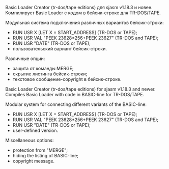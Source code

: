 Basic Loader Creator (tr-dos/tape editions) для sjasm v1.18.3 и новее. Компилирует Basic Loader с кодом в бейсик-строке для TR-DOS/TAPE.

Модульная система подключения различных вариантов бейсик-строки:

- RUN USR X [LET X = START_ADDRESS] (TR-DOS or TAPE);
- RUN USR VAL "PEEK 23628*256+PEEK 23627" (TR-DOS and TAPE);
- RUN USR "DATE" (TR-DOS or TAPE);
- пользовательский вариант бейсик-строки.

Различные опции:

- защита от команды MERGE;
- скрытие листинга бейсик-строки;
- текстовое сообщение-copyright в бейсик-строке.


Basic Loader Creator (tr-dos/tape editions) for sjasm v1.18.3 and newer. Compiles Basic Loader with code in BASIC-line for TR-DOS/TAPE.

Modular system for connecting different variants of the BASIC-line:
- RUN USR X [LET X = START_ADDRESS] (TR-DOS or TAPE);
- RUN USR VAL "PEEK 23628*256+PEEK 23627" (TR-DOS and TAPE);
- RUN USR "DATE" (TR-DOS or TAPE);
- user-defined version.

Miscellaneous options:
- protection from "MERGE";
- hiding the listing of BASIC-line;
- copyright message.
